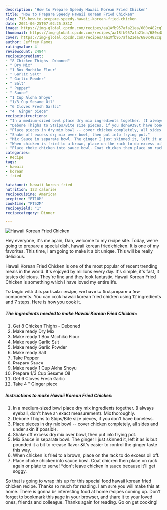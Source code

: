 ```yaml
---
description: "How to Prepare Speedy Hawaii Korean Fried Chicken"
title: "How to Prepare Speedy Hawaii Korean Fried Chicken"
slug: 715-how-to-prepare-speedy-hawaii-korean-fried-chicken
date: 2021-06-25T07:02:25.881Z
image: https://img-global.cpcdn.com/recipes/aa18fb957afa21ea/680x482cq70/hawaii-korean-fried-chicken-recipe-main-photo.jpg
thumbnail: https://img-global.cpcdn.com/recipes/aa18fb957afa21ea/680x482cq70/hawaii-korean-fried-chicken-recipe-main-photo.jpg
cover: https://img-global.cpcdn.com/recipes/aa18fb957afa21ea/680x482cq70/hawaii-korean-fried-chicken-recipe-main-photo.jpg
author: Jeffrey Ramos
ratingvalue: 4
reviewcount: 24844
recipeingredient:
- "8 Chicken Thighs  Deboned"
- " Dry Mix"
- "1 Box Mochiko Flour"
- " Garlic Salt"
- " Garlic Powder"
- " Salt"
- " Pepper"
- " Sauce"
- "1 Cup Aloha Shoyu"
- "1/3 Cup Sesame Oil"
- "6 Cloves Fresh Garlic"
- "4  Ginger piece"
recipeinstructions:
- "In a medium-sized bowl place dry mix ingredients together. (I always eyeball, don&#39;t have an exact measurement). Mix thoroughly."
- "Debone Thighs to Strips/Bite size pieces, if you don&#39;t have boneless."
- "Place pieces in dry mix bowl -- cover chicken completely, all sides and under skin if possible."
- "Shake off excess dry mix over bowl, then put into frying pot."
- "Mix Sauce in separate bowl. The ginger I just skinned it, left it as is but pounded it a bit to release flavor &amp;it&#39;s easier to control the ginger taste this way."
- "When chicken is fried to a brown, place on the rack to do excess oil off."
- "Place choke chicken into sauce bowl. Coat chicken then place on rack again or plate to serve! *don&#39;t leave chicken in sauce because it&#39;ll get soggy."
categories:
- Recipe
tags:
- hawaii
- korean
- fried

katakunci: hawaii korean fried 
nutrition: 123 calories
recipecuisine: American
preptime: "PT10M"
cooktime: "PT52M"
recipeyield: "1"
recipecategory: Dinner

---
```



![Hawaii Korean Fried Chicken](https://img-global.cpcdn.com/recipes/aa18fb957afa21ea/680x482cq70/hawaii-korean-fried-chicken-recipe-main-photo.jpg)

Hey everyone, it's me again, Dan, welcome to my recipe site. Today, we're going to prepare a special dish, hawaii korean fried chicken. It is one of my favorites. This time, I am going to make it a bit unique. This will be really delicious.

Hawaii Korean Fried Chicken is one of the most popular of recent trending meals in the world. It's enjoyed by millions every day. It's simple, it's fast, it tastes delicious. They're fine and they look fantastic. Hawaii Korean Fried Chicken is something which I have loved my entire life.




To begin with this particular recipe, we have to first prepare a few components. You can cook hawaii korean fried chicken using 12 ingredients and 7 steps. Here is how you cook it.

<!--inarticleads1-->

##### The ingredients needed to make Hawaii Korean Fried Chicken:

1. Get 8 Chicken Thighs - Deboned
1. Make ready  Dry Mix
1. Make ready 1 Box Mochiko Flour
1. Make ready  Garlic Salt
1. Make ready  Garlic Powder
1. Make ready  Salt
1. Take  Pepper
1. Prepare  Sauce
1. Make ready 1 Cup Aloha Shoyu
1. Prepare 1/3 Cup Sesame Oil
1. Get 6 Cloves Fresh Garlic
1. Take 4 &#34; Ginger piece




<!--inarticleads2-->

##### Instructions to make Hawaii Korean Fried Chicken:

1. In a medium-sized bowl place dry mix ingredients together. (I always eyeball, don&#39;t have an exact measurement). Mix thoroughly.
1. Debone Thighs to Strips/Bite size pieces, if you don&#39;t have boneless.
1. Place pieces in dry mix bowl -- cover chicken completely, all sides and under skin if possible.
1. Shake off excess dry mix over bowl, then put into frying pot.
1. Mix Sauce in separate bowl. The ginger I just skinned it, left it as is but pounded it a bit to release flavor &amp;it&#39;s easier to control the ginger taste this way.
1. When chicken is fried to a brown, place on the rack to do excess oil off.
1. Place choke chicken into sauce bowl. Coat chicken then place on rack again or plate to serve! *don&#39;t leave chicken in sauce because it&#39;ll get soggy.




So that is going to wrap this up for this special food hawaii korean fried chicken recipe. Thanks so much for reading. I am sure you will make this at home. There is gonna be interesting food at home recipes coming up. Don't forget to bookmark this page in your browser, and share it to your loved ones, friends and colleague. Thanks again for reading. Go on get cooking!

